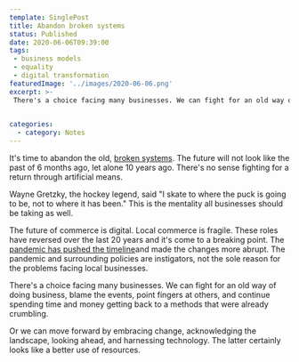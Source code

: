 ```yaml
---
template: SinglePost
title: Abandon broken systems
status: Published
date: 2020-06-06T09:39:00 
tags:
 - business models - equality 
 - digital transformation
featuredImage: '../images/2020-06-06.png'
excerpt: >- 
 There's a choice facing many businesses. We can fight for an old way of doing business, blame the events, point fingers at others, and continue spending time and money getting back to a methods that were already crumbling. 

  
categories:
  - category: Notes
---
```

It's time to abandon the old, [broken systems](https://ecomloop.com/posts/fix-the-system-for-better-results/). The future will not look like the past of 6 months ago, let alone 10 years ago. There's no sense fighting for a return through artificial means. 

Wayne Gretzky, the hockey legend, said "I skate to where the puck is going to be, not to where it has been." This is the mentality all businesses should be taking as well. 

The future of commerce is digital. Local commerce is fragile. These roles have reversed over the last 20 years and it's come to a breaking point. The [pandemic has pushed the timeline](https://ecomloop.com/posts/pandemic-will-be-single-biggest-catalyst-in-the-transition-to-digital-commerce/)and made the changes more abrupt. The pandemic and surrounding policies are instigators, not the sole reason for the problems facing local businesses. 

There's a choice facing many businesses. We can fight for an old way of doing business, blame the events, point fingers at others, and continue spending time and money getting back to a methods that were already crumbling. 

Or we can move forward by embracing change, acknowledging the landscape, looking ahead, and harnessing technology. The latter certainly looks like a better use of resources. 